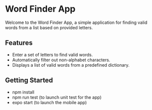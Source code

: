 # Word Finder App

Welcome to the Word Finder App, a simple application for finding valid words from a list based on provided letters.

## Features

- Enter a set of letters to find valid words.
- Automatically filter out non-alphabet characters.
- Displays a list of valid words from a predefined dictionary.

## Getting Started

- npm install 
- npm run test (to launch unit test for the app) 
- expo start (to launch the mobile app) 
